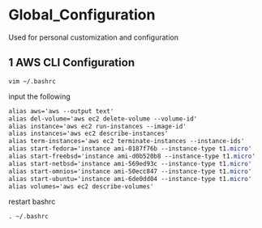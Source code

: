 # Global_Configuration
Used for personal customization and configuration 

## 1 AWS CLI Configuration

```
vim ~/.bashrc
```
input the following

```css
alias aws='aws --output text'
alias del-volume='aws ec2 delete-volume --volume-id'
alias instance='aws ec2 run-instances --image-id' 
alias instances='aws ec2 describe-instances'
alias term-instances='aws ec2 terminate-instances --instance-ids' 
alias start-fedora='instance ami-0187f76b --instance-type t1.micro' 
alias start-freebsd='instance ami-d0b520b8 --instance-type t1.micro' 
alias start-netbsd='instance ami-569ed93c --instance-type t1.micro' 
alias start-omnios='instance ami-50ecc847 --instance-type t1.micro' 
alias start-ubuntu='instance ami-6de0dd04 --instance-type t1.micro' 
alias volumes='aws ec2 describe-volumes' 

```

restart bashrc
```
. ~/.bashrc
```
